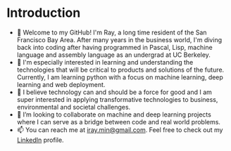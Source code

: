 <h1>Introduction</h1>
<ul>
<li>👋 Welcome to my GitHub! I'm Ray, a long time resident of the San Francisco Bay Area. After many years in the business world, I'm diving back into coding after having programmed in Pascal, Lisp, machine language and assembly language as an undergrad at UC Berkeley.</li>
<li>🌱 I'm especially interested in learning and understanding the technologies that will be critical to products and solutions of the future. Currently, I am learning python with a focus on machine learning, deep learning and web deployment.</li>
<li>👀 I believe technology can and should be a force for good and I am super interested in applying transformative technologies to business, environmental and societal challenges.</li>
<li>💞️ I’m looking to collaborate on machine and deep learning projects where I can serve as a bridge between code and real world problems.</li>
<li>📫 You can reach me at <a href = "mailto: iray.min@gmail.com">iray.min@gmail.com</a>. Feel free to check out my <a href="https://www.linkedin.com/in/ray-min/">LinkedIn</a> profile.</li>
</ul>
<!---
razormin/razormin is a ✨ special ✨ repository because its `README.md` (this file) appears on your GitHub profile.
You can click the Preview link to take a look at your changes.
--->
